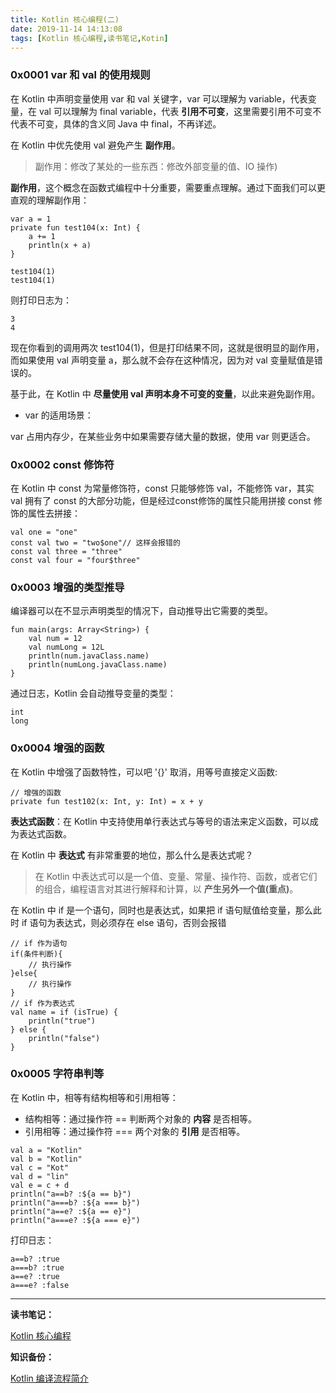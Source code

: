 ```yaml
---
title: Kotlin 核心编程(二)
date: 2019-11-14 14:13:08
tags: [Kotlin 核心编程,读书笔记,Kotin]
---
```



### 0x0001 var 和 val 的使用规则

在 Kotlin 中声明变量使用 var 和 val 关键字，var 可以理解为 variable，代表变量，在 val 可以理解为 final variable，代表 **引用不可变**，这里需要引用不可变不代表不可变，具体的含义同 Java 中 final，不再详述。

<!-- more -->
在 Kotlin 中优先使用 val 避免产生 **副作用**。
> 副作用：修改了某处的一些东西：修改外部变量的值、IO 操作)

**副作用**，这个概念在函数式编程中十分重要，需要重点理解。通过下面我们可以更直观的理解副作用：

```
var a = 1
private fun test104(x: Int) {
    a += 1
    println(x + a)
}

test104(1)
test104(1)
```

则打印日志为：
```
3
4
```
现在你看到的调用两次 test104(1)，但是打印结果不同，这就是很明显的副作用，而如果使用 val 声明变量 a，那么就不会存在这种情况，因为对 val 变量赋值是错误的。

基于此，在 Kotlin 中 **尽量使用 val 声明本身不可变的变量**，以此来避免副作用。


* var 的适用场景：

var 占用内存少，在某些业务中如果需要存储大量的数据，使用 var 则更适合。



### 0x0002 const 修饰符

在 Kotlin 中 const 为常量修饰符，const 只能够修饰 val，不能修饰 var，其实 val 拥有了 const 的大部分功能，但是经过const修饰的属性只能用拼接 const 修饰的属性去拼接：

```
val one = "one"
const val two = "two$one"// 这样会报错的
const val three = "three"
const val four = "four$three"
```

### 0x0003 增强的类型推导

编译器可以在不显示声明类型的情况下，自动推导出它需要的类型。

```
fun main(args: Array<String>) {
    val num = 12
    val numLong = 12L
    println(num.javaClass.name)
    println(numLong.javaClass.name)
}
```

通过日志，Kotlin 会自动推导变量的类型：

```
int
long
```



### 0x0004 增强的函数


在 Kotlin 中增强了函数特性，可以吧 '{}' 取消，用等号直接定义函数:

```
// 增强的函数
private fun test102(x: Int, y: Int) = x + y 
```

**表达式函数**：在 Kotlin 中支持使用单行表达式与等号的语法来定义函数，可以成为表达式函数。

在 Kotlin 中 **表达式** 有非常重要的地位，那么什么是表达式呢？
> 在 Kotlin 中表达式可以是一个值、变量、常量、操作符、函数，或者它们的组合，编程语言对其进行解释和计算，以 **产生另外一个值(重点)**。

在 Kotlin 中 if 是一个语句，同时也是表达式，如果把 if 语句赋值给变量，那么此时 if 语句为表达式，则必须存在 else 语句，否则会报错

```
// if 作为语句
if(条件判断){
    // 执行操作
}else{
    // 执行操作
}
// if 作为表达式
val name = if (isTrue) {
    println("true")
} else {
    println("false")
}
```

### 0x0005 字符串判等

在 Kotlin 中，相等有结构相等和引用相等：

* 结构相等：通过操作符 == 判断两个对象的 **内容** 是否相等。
* 引用相等：通过操作符 === 两个对象的 **引用** 是否相等。

```
val a = "Kotlin"
val b = "Kotlin"
val c = "Kot"
val d = "lin"
val e = c + d
println("a==b? :${a == b}")
println("a===b? :${a === b}")
println("a==e? :${a == e}")
println("a===e? :${a === e}")
```
打印日志：
```
a==b? :true
a===b? :true
a==e? :true
a===e? :false
```
----


**读书笔记：**

[Kotlin 核心编程](https://item.jd.com/12519581.html)

**知识备份：**

[Kotlin 编译流程简介](https://blog.csdn.net/u010218288/article/details/86062858)

